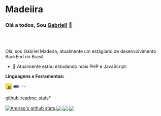 # Madeiira
### Olá a todos, Sou [Gabriel!](https://github.com/Madeiira) 👋


<br />
<br />

Olá, sou Gabriel Madeira, atualmente um estágiario de desenvolvimento BackEnd do Brasil.


- 🌱 Atualmente estou estudando mais PHP e JavaScript.



**Linguagens e Ferramentas:**  

<code><img height="20" src="https://raw.githubusercontent.com/github/explore/80688e429a7d4ef2fca1e82350fe8e3517d3494d/topics/javascript/javascript.png"></code>
<code><img height="20" src="https://raw.githubusercontent.com/github/explore/80688e429a7d4ef2fca1e82350fe8e3517d3494d/topics/php/php.png"></code>
<code><img height="20" src="https://raw.githubusercontent.com/github/explore/80688e429a7d4ef2fca1e82350fe8e3517d3494d/topics/java/java.png"></code>

  

<!--- 
  if you have forked this to use on your profile, 
  Change the `github-readme-stats.vercel.app` to `github-readme-stats.vercel.app` 
--->

<!-- Change the `github-readme-stats.vercel.app` to `github-readme-stats.vercel.app`  -->

[github-readme-stats](https://github.com/Madeiira/github-readme-stats)*


<a href="https://github.com/Madeiira/github-readme-stats">
  <img align="center" src="https://github-readme-stats.vercel.app/api?username=Madeiira&show_icons=true&include_all_commits=true&theme=material-palenight" alt="Anurag's github stats" />
</a>
<a href="https://github.com/Madeiira/github-readme-stats">
  <!-- Change the `github-readme-stats.vercel.app` to `github-readme-stats.vercel.app`  -->
  <img align="center" src="https://github-readme-stats.vercel.app/api/top-langs/?username=Madeiira&layout=compact&theme=material-palenight" />
</a>

<a href="https://github.com/Madeiira/github-readme-stats">
  <!-- Change the `github-readme-stats.vercel.app` to `github-readme-stats.vercel.app`  -->
  <img align="center" src="https://github-readme-stats.vercel.app/api/pin/?username=Madeiira&repo=github-readme-stats&theme=material-palenight" />
</a>    
<a href="https://github.com/Madeiira/Madeiira.github.io">
  <!-- Change the `github-readme-stats.vercel.app` to `github-readme-stats.vercel.app`  -->
  <img align="center" src="https://github-readme-stats.vercel.app/api/pin/?username=Madeiira&repo=Madeiira.github.io&theme=material-palenight" />
</a>
